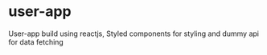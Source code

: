 # user-app
User-app build using reactjs, Styled components for styling and dummy api for data fetching
